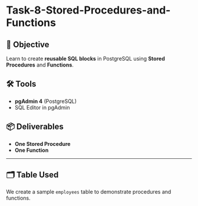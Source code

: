 # Task-8-Stored-Procedures-and-Functions

## 📌 Objective
Learn to create **reusable SQL blocks** in PostgreSQL using **Stored Procedures** and **Functions**.

## 🛠 Tools
- **pgAdmin 4** (PostgreSQL)
- SQL Editor in pgAdmin

## 📦 Deliverables
- **One Stored Procedure**
- **One Function**

---

## 🗂 Table Used
We create a sample `employees` table to demonstrate procedures and functions.
